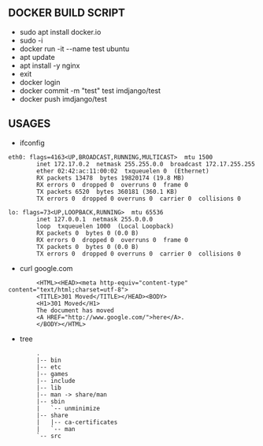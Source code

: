 ## DOCKER BUILD SCRIPT
* sudo apt install docker.io
* sudo -i
* docker run -it --name test ubuntu
* apt update
* apt install -y nginx
* exit
* docker login
* docker commit -m "test" test imdjango/test
* docker push imdjango/test



## USAGES

* ifconfig
```
eth0: flags=4163<UP,BROADCAST,RUNNING,MULTICAST>  mtu 1500
        inet 172.17.0.2  netmask 255.255.0.0  broadcast 172.17.255.255
        ether 02:42:ac:11:00:02  txqueuelen 0  (Ethernet)
        RX packets 13478  bytes 19820174 (19.8 MB)
        RX errors 0  dropped 0  overruns 0  frame 0
        TX packets 6520  bytes 360181 (360.1 KB)
        TX errors 0  dropped 0 overruns 0  carrier 0  collisions 0

lo: flags=73<UP,LOOPBACK,RUNNING>  mtu 65536
        inet 127.0.0.1  netmask 255.0.0.0
        loop  txqueuelen 1000  (Local Loopback)
        RX packets 0  bytes 0 (0.0 B)
        RX errors 0  dropped 0  overruns 0  frame 0
        TX packets 0  bytes 0 (0.0 B)
        TX errors 0  dropped 0 overruns 0  carrier 0  collisions 0
```

* curl google.com
```
        <HTML><HEAD><meta http-equiv="content-type" content="text/html;charset=utf-8">
        <TITLE>301 Moved</TITLE></HEAD><BODY>
        <H1>301 Moved</H1>
        The document has moved
        <A HREF="http://www.google.com/">here</A>.
        </BODY></HTML>
```

* tree
```
        .
        |-- bin
        |-- etc
        |-- games
        |-- include
        |-- lib
        |-- man -> share/man
        |-- sbin
        |   `-- unminimize
        |-- share
        |   |-- ca-certificates
        |   `-- man
        `-- src
```
